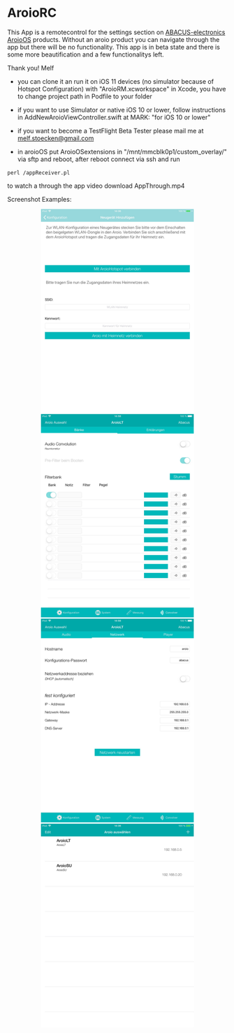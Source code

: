 # AroioRC

This App is a remotecontrol for the settings section on <a href="https://www.abacus-electronics.de/produkte/streaming/aroioos.html">ABACUS-electronics AroioOS</a> products. Without an aroio product you can navigate through the app but there will be no functionality. 
This app is in beta state and there is some more beautification and a few functionalitys left.

Thank you!
Melf

- you can clone it an run it on iOS 11 devices (no simulator because of Hotspot Configuration) with "AroioRM.xcworkspace" in Xcode, you have to change project path in Podfile to your folder
- if you want to use Simulator or native iOS 10 or lower, follow instructions in AddNewAroioViewController.swift at MARK: "for iOS 10 or lower"
- if you want to become a TestFlight Beta Tester please mail me at melf.stoecken@gmail.com

- in aroioOS put AroioOSextensions in "/mnt/mmcblk0p1/custom_overlay/" via sftp and reboot, after reboot connect via ssh and run
```
perl /appReceiver.pl
```
to watch a through the app video download AppThrough.mp4

Screenshot Examples:

<p align="center">
  <img src="https://github.com/Melf11/AroioRC/blob/master/Scrennshots/02_IPad_AddWiFiHotspot.JPG" width="350"/>
  <img src="https://github.com/Melf11/AroioRC/blob/master/Scrennshots/02_IPad_Convolution.JPG" width="350"/>
  <img src="https://github.com/Melf11/AroioRC/blob/master/Scrennshots/02_IPad_Network.JPG" width="350"/>
  <img src="https://github.com/Melf11/AroioRC/blob/master/Scrennshots/02_IPad_TableView.JPG" width="350"/>
</p>
